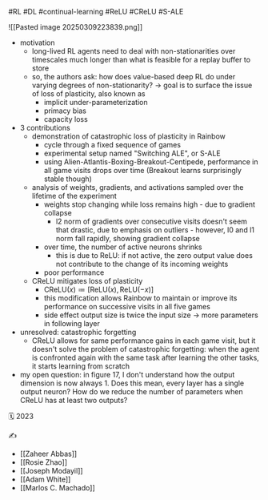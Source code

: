 #RL #DL #continual-learning #ReLU #CReLU #S-ALE

![[Pasted image 20250309223839.png]]
- motivation
	- long-lived RL agents need to deal with non-stationarities over timescales much longer than what is feasible for a replay buffer to store
	- so, the authors ask: how does value-based deep RL do under varying degrees of non-stationarity? -> goal is to surface the issue of loss of plasticity, also known as
		- implicit under-parameterization
		- primacy bias
		- capacity loss
- 3 contributions
	- demonstration of catastrophic loss of plasticity in Rainbow
		- cycle through a fixed sequence of games
		- experimental setup named "Switching ALE", or S-ALE
		- using Alien-Atlantis-Boxing-Breakout-Centipede, performance in all game visits drops over time (Breakout learns surprisingly stable though)
	- analysis of weights, gradients, and activations sampled over the lifetime of the experiment
		- weights stop changing while loss remains high - due to gradient collapse
			- l2 norm of gradients over consecutive visits doesn't seem that drastic, due to emphasis on outliers - however, l0 and l1 norm fall rapidly, showing gradient collapse
		- over time, the number of active neurons shrinks
			- this is due to ReLU: if not active, the zero output value does not contribute to the change of its incoming weights
		- poor performance
	- CReLU mitigates loss of plasticity
		-  $\text{CReLU}(x)\coloneq [\text{ReLU}(x), \text{ReLU}(−x)]$
		- this modification allows Rainbow to maintain or improve its performance on successive visits in all five games
		- side effect output size is twice the input size -> more parameters in following layer
- unresolved: catastrophic forgetting
	- CReLU allows for same performance gains in each game visit, but it doesn't solve the problem of catastrophic forgetting: when the agent is confronted again with the same task after learning the other tasks, it starts learning from scratch
- my open question: in figure 17, I don't understand how the output dimension is now always 1. Does this mean, every layer has a single output neuron? How do we reduce the number of parameters when CReLU has at least two outputs?

🗓️ 2023

✍️
- [[Zaheer Abbas]]
- [[Rosie Zhao]]
- [[Joseph Modayil]]
- [[Adam White]]
- [[Marlos C. Machado]]
